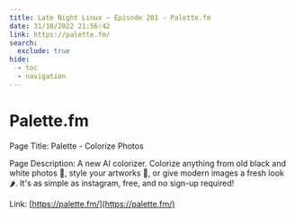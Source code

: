 ```yaml
---
title: Late Night Linux – Episode 201 - Palette.fm
date: 31/10/2022 21:56:42
link: https://palette.fm/
search:
  exclude: true
hide:
  - toc
  - navigation
---
```


# Palette.fm

Page Title: Palette - Colorize Photos

Page Description: A new AI colorizer. Colorize anything from old black and white photos 📸, style your artworks 🎨, or give modern images a fresh look 🌶. It's as simple as instagram, free, and no sign-up required! 

Link: [https://palette.fm/](https://palette.fm/)